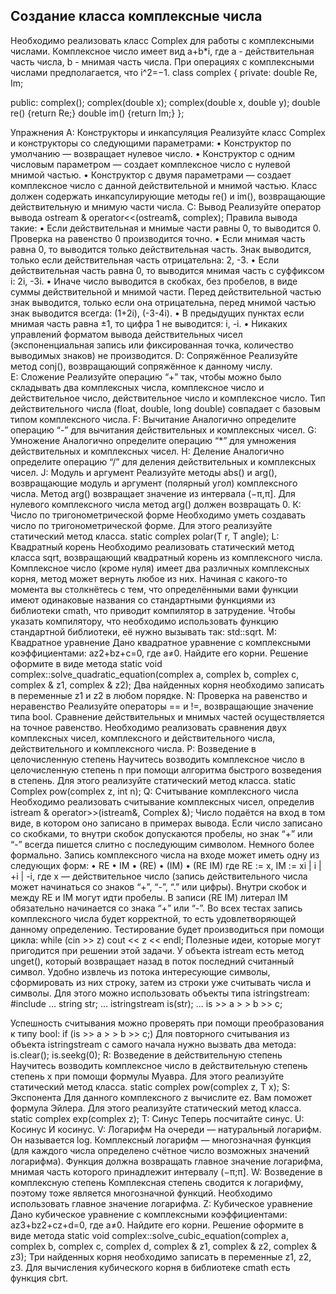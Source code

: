 ## Создание класса  комплексные числа

Необходимо реализовать класс Complex для работы с комплексными числами. Комплексное число имеет вид a+b*i, где a - действительная часть числа, b - мнимая часть числа. При операциях с комплексными числами предполагается, что i^2=−1. 
class complex
{
private:
    double Re, Im;

public:
    complex();
    complex(double x);
    complex(double x, double y);
    double re() {return Re;}
    double im() {return Im;}
};

Упражнения
A: Конструкторы и инкапсуляция
Реализуйте класс Complex и конструкторы со следующими параметрами: 
•	Конструктор по умолчанию — возвращает нулевое число. 
•	Конструктор с одним числовым параметром — создает комплексное число с нулевой мнимой частью. 
•	Конструктор с двумя параметрами — создает комплексное число с данной действительной и мнимой частью. 
Класс должен содержать инкапсулирующие методы re() и im(), возвращающие действительную и мнимую части числа. 
C: Вывод
Реализуйте оператор вывода 
ostream & operator<<(ostream&, complex);
Правила вывода такие: 
•	Если действительная и мнимые части равны 0, то выводится 0. Проверка на равенство 0 производится точно. 
•	Если мнимая часть равна 0, то выводится только действительная часть. Знак выводится, только если действительная часть отрицательна: 2, -3. 
•	Если действительная часть равна 0, то выводится мнимая часть с суффиксом i: 2i, -3i. 
•	Иначе число выводится в скобках, без пробелов, в виде суммы действительной и мнимой части. Перед действительной частью знак выводится, только если она отрицательна, перед мнимой частью знак выводится всегда: (1+2i), (-3-4i). 
•	В предыдущих пунктах если мнимая часть равна ±1, то цифра 1 не выводится: i, -i. 
•	Никаких управлений форматом вывода действительных чисел (экспоненциальная запись или фиксированная точка, количество выводимых знаков) не производится. 
D: Сопряжённое
Реализуйте метод conj(), возвращающий сопряжённое к данному числу.  
E: Сложение
Реализуйте операцию “+” так, чтобы можно было складывать два комплексных числа, комплексное число и действительное число, действительное число и комплексное число. Тип действительного числа (float, double, long double) совпадает с базовым типом комплексного числа. 
F: Вычитание
Аналогично определите операцию “-” для вычитания действительных и комплексных чисел. 
G: Умножение
Аналогично определите операцию “*” для умножения действительных и комплексных чисел. 
H: Деление
Аналогично определите операцию “/” для деления действительных и комплексных чисел. 
J: Модуль и аргумент
Реализуйте методы abs() и arg(), возвращающие модуль и аргумент (полярный угол) комплексного числа. Метод arg() возвращает значение из интервала (−π,π]. Для нулевого комплексного числа метод arg() должен возвращать 0. 
К: Число по тригонометрической форме
Необходимо уметь создавать число по тригонометрической форме. Для этого реализуйте статический метод класса. 
static complex<T> polar(T r, T angle);
L: Квадратный корень
Необходимо реализовать статический метод класса sqrt, возвращающий квадратный корень из комплексного числа. Комплексное число (кроме нуля) имеет два различных комплексных корня, метод может вернуть любое из них. 
Начиная с какого-то момента вы столкнётесь с тем, что определёнными вами функции имеют одинаковые названия со стандартными функциями из библиотеки cmath, что приводит компилятор в затрудение. Чтобы указать компилятору, что необходимо использовать функцию стандартной библиотеки, её нужно вызывать так: std::sqrt. 
M: Квадратное уравнение
Дано квадратное уравнение с комплексными коэффициентами: az2+bz+c=0, где a≠0. Найдите его корни. 
Решение оформите в виде метода static void complex<T>::solve_quadratic_equation(complex<T> a, complex<T> b, complex<T> c, complex<T> & z1, complex<T> & z2); 
Два найденных корня необходимо записать в переменные z1 и z2 в любом порядке. 
N: Проверка на равенство и неравенство
Реализуйте операторы == и !=, возвращающие значение типа bool. Сравнение действительных и мнимых частей осуществляется на точное равенство. Необходимо реализовать сравнения двух комплексных чисел, комплексного и действительного числа, действительного и комплексного числа. 
P: Возведение в целочисленную степень
Научитесь возводить комплексное число в целочисленную степень n при помощи алгоритма быстрого возведения в степень. 
Для этого реализуйте статический метод класса. 
static Complex pow(complex z, int n);
Q: Считывание комплексного числа
Необходимо реализовать считывание комплексных чисел, определив 
istream & operator>>(istream&, Complex &);
Число подаётся на вход в том виде, в котором оно записано в примерах вывода. Если число записано со скобками, то внутри скобок допускаются пробелы, но знак “+” или “-” всегда пишется слитно с последующим символом. 
Немного более формально. Запись комплексного числа на входе может иметь одну из следующих форм: 
•	RE 
•	IM 
•	(RE) 
•	(IM) 
•	(RE IM) 
где RE := x, IM := xi | i | +i | -i, где x — действительное число (запись действительного числа может начинаться со знаков “+”, “-”, “.” или цифры). Внутри скобок и между RE и IM могут идти пробелы. В записи (RE IM) литерал IM обязательно начинается со знака “+” или “-”. 
Во всех тестах запись комплексного числа будет корректной, то есть удовлетворяющей данному определению. Тестирование будет производиться при помощи цикла: 
    while (cin >> z)
        cout << z << endl;
Полезные идеи, которые могут пригодится при решении этой задачи. 
У объекта istream есть метод unget(), который возвращает назад в поток последний считанный символ. 
Удобно извлечь из потока интересующие символы, сформировать из них строку, затем из строки уже считывать числа и символы. Для этого можно использовать объекты типа istringstream: 
#include<sstream>
...
string str;
...
istringstream is(str);
...
is >> a > > b >> c;

Успешность считывания можно проверять при помощи преобразования к типу bool: 
if (is >> a > > b >> c;)
Для повторного считывания из объекта istringstream с самого начала нужно вызвать два метода: 
is.clear();
is.seekg(0);
R: Возведение в действительную степень
Научитесь возводить комплексное число в действительную степень степень x при помощи формулы Муавра. 
Для этого реализуйте статический метод класса. 
static complex<T> pow(complex<T> z, T x);
S: Экспонента
Для данного комплексного z вычислите ez. Вам поможет формула Эйлера. 
Для этого реализуйте статический метод класса. 
static complex<T> exp(complex<T> z);
T: Синус
Теперь посчитайте синус. 
U: Косинус
И косинус. 
V: Логарифм
На очереди — натуральный логарифм. Он называется log. 
Комплексный логарифм — многозначная функция (для каждого числа определено счётное число возможных значений логарифма). Функция должна возвращать главное значение логарифма, мнимая часть которого принадлежит интервалу (−π;π]. 
W: Возведение в комплексную степень
Комплексная степень сводится к логарифму, поэтому тоже является многозначной функций. Необходимо использовать главное значение логарифма. 
Z: Кубическое уравнение
Дано кубическое уравнение с комплексными коэффициентами: az3+bz2+cz+d=0, где a≠0. Найдите его корни. 
Решение оформите в виде метода static void complex<T>::solve_cubic_equation(complex<T> a, complex<T> b, complex<T> c, complex<T> d, complex<T> & z1, complex<T> & z2, complex<T> & z3); 
Три найденных корня необходимо записать в переменные z1, z2, z3. 
Для вычисления кубического корня в библиотеке cmath есть функция cbrt. 

